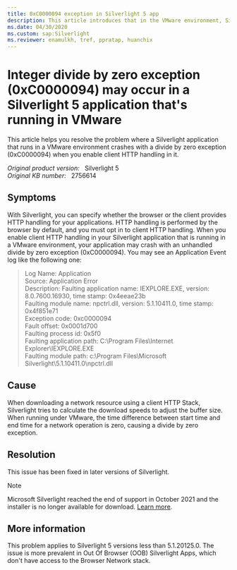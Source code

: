 ```yaml
---
title: 0xC0000094 exception in Silverlight 5 app
description: This article introduces that in the VMware environment, Silverlight application that uses client network stack may crash due to an unhandled divide by zero exception.
ms.date: 04/30/2020
ms.custom: sap:Silverlight
ms.reviewer: enamulkh, tref, ppratap, huanchix
---
```

# Integer divide by zero exception (0xC0000094) may occur in a Silverlight 5 application that's running in VMware

This article helps you resolve the problem where a Silverlight application that runs in a VMware environment crashes with a divide by zero exception (0xC0000094) when you enable client HTTP handling in it.

_Original product version:_ &nbsp; Silverlight 5  
_Original KB number:_ &nbsp; 2756614

## Symptoms

With Silverlight, you can specify whether the browser or the client provides HTTP handling for your applications. HTTP handling is performed by the browser by default, and you must opt in to client HTTP handling. When you enable client HTTP handling in your Silverlight application that is running in a VMware environment, your application may crash with an unhandled divide by zero exception (0xC0000094). You may see an Application Event log like the following one:

> Log Name: Application  
> Source: Application Error  
> Description: 
> Faulting application name: IEXPLORE.EXE, version: 8.0.7600.16930, time stamp: 0x4eeae23b  
> Faulting module name: npctrl.dll, version: 5.1.10411.0, time stamp: 0x4f851e71  
> Exception code: 0xc0000094  
> Fault offset: 0x0001d700  
> Faulting process id: 0x5f0  
> Faulting application path: C:\Program Files\Internet Explorer\IEXPLORE.EXE  
> Faulting module path: c:\Program Files\Microsoft Silverlight\5.1.10411.0\npctrl.dll

## Cause

When downloading a network resource using a client HTTP Stack, Silverlight tries to calculate the download speeds to adjust the buffer size. When running under VMware, the time difference between start time and end time for a network operation is zero, causing a divide by zero exception.

## Resolution

This issue has been fixed in later versions of Silverlight.

> [!NOTE]
> Microsoft Silverlight reached the end of support in October 2021 and the installer is no longer available for download. [Learn more](https://support.microsoft.com/windows/silverlight-end-of-support-0a3be3c7-bead-e203-2dfd-74f0a64f1788).

## More information

This problem applies to Silverlight 5 versions less than 5.1.20125.0. The issue is more prevalent in Out Of Browser (OOB) Silverlight Apps, which don't have access to the Browser Network stack.
